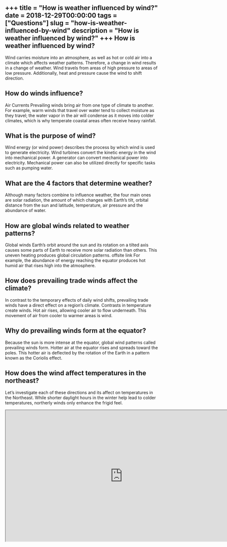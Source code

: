 +++
title = "How is weather influenced by wind?"
date = 2018-12-29T00:00:00
tags = ["Questions"]
slug = "how-is-weather-influenced-by-wind"
description = "How is weather influenced by wind?"
+++
How is weather influenced by wind?
----------------------------------

Wind carries moisture into an atmosphere, as well as hot or cold air into a climate which affects weather patterns. Therefore, a change in wind results in a change of weather. Wind travels from areas of high pressure to areas of low pressure. Additionally, heat and pressure cause the wind to shift direction.

How do winds influence?
-----------------------

Air Currents Prevailing winds bring air from one type of climate to another. For example, warm winds that travel over water tend to collect moisture as they travel; the water vapor in the air will condense as it moves into colder climates, which is why temperate coastal areas often receive heavy rainfall.

What is the purpose of wind?
----------------------------

Wind energy (or wind power) describes the process by which wind is used to generate electricity. Wind turbines convert the kinetic energy in the wind into mechanical power. A generator can convert mechanical power into electricity. Mechanical power can also be utilized directly for specific tasks such as pumping water.

What are the 4 factors that determine weather?
----------------------------------------------

Although many factors combine to influence weather, the four main ones are solar radiation, the amount of which changes with Earth’s tilt, orbital distance from the sun and latitude, temperature, air pressure and the abundance of water.

How are global winds related to weather patterns?
-------------------------------------------------

Global winds Earth’s orbit around the sun and its rotation on a tilted axis causes some parts of Earth to receive more solar radiation than others. This uneven heating produces global circulation patterns. offsite link For example, the abundance of energy reaching the equator produces hot humid air that rises high into the atmosphere.

How does prevailing trade winds affect the climate?
---------------------------------------------------

In contrast to the temporary effects of daily wind shifts, prevailing trade winds have a direct effect on a region’s climate. Contrasts in temperature create winds. Hot air rises, allowing cooler air to flow underneath. This movement of air from cooler to warmer areas is wind.

Why do prevailing winds form at the equator?
--------------------------------------------

Because the sun is more intense at the equator, global wind patterns called prevailing winds form. Hotter air at the equator rises and spreads toward the poles. This hotter air is deflected by the rotation of the Earth in a pattern known as the Coriolis effect.

How does the wind affect temperatures in the northeast?
-------------------------------------------------------

Let’s investigate each of these directions and its affect on temperatures in the Northeast. While shorter daylight hours in the winter help lead to colder temperatures, northerly winds only enhance the frigid feel.

<iframe allow="accelerometer; autoplay; clipboard-write; encrypted-media; gyroscope; picture-in-picture" allowfullscreen="" class="__youtube_prefs__  epyt-is-override  no-lazyload" data-no-lazy="1" data-origheight="433" data-origwidth="770" data-skipgform_ajax_framebjll="" height="433" id="_ytid_25215" loading="lazy" src="https://www.youtube.com/embed/I8HlBL2dbzg?enablejsapi=1&autoplay=0&cc_load_policy=0&cc_lang_pref=&iv_load_policy=1&loop=0&modestbranding=0&rel=1&fs=1&playsinline=0&autohide=2&theme=dark&color=red&controls=1&" title="YouTube player" width="770"></iframe>